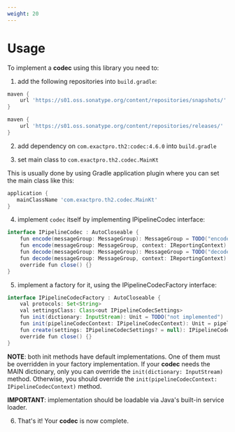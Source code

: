 ```yaml
---
weight: 20
---
```


# Usage

To implement a **codec** using this library you need to:

1. add the following repositories into `build.gradle`:

```groovy
maven {
    url 'https://s01.oss.sonatype.org/content/repositories/snapshots/'
}

maven {
    url 'https://s01.oss.sonatype.org/content/repositories/releases/'
}
```

2. add dependency on `com.exactpro.th2:codec:4.6.0` into `build.gradle`

3. set main class to `com.exactpro.th2.codec.MainKt`

This is usually done by using Gradle application plugin where you can set the main class like this:

```groovy
application {
   mainClassName 'com.exactpro.th2.codec.MainKt'
}
```

4. implement `codec` itself by implementing IPipelineCodec interface:

```groovy
interface IPipelineCodec : AutoCloseable {
    fun encode(messageGroup: MessageGroup): MessageGroup = TODO("encode(messageGroup) method is not implemented")
    fun encode(messageGroup: MessageGroup, context: IReportingContext): MessageGroup = encode(messageGroup)
    fun decode(messageGroup: MessageGroup): MessageGroup = TODO("decode(messageGroup) method is not implemented")
    fun decode(messageGroup: MessageGroup, context: IReportingContext): MessageGroup = decode(messageGroup)
    override fun close() {}
}
```

5. implement a factory for it, using the IPipelineCodecFactory interface:
```groovy
interface IPipelineCodecFactory : AutoCloseable {
    val protocols: Set<String>
    val settingsClass: Class<out IPipelineCodecSettings>
    fun init(dictionary: InputStream): Unit = TODO("not implemented")
    fun init(pipelineCodecContext: IPipelineCodecContext): Unit = pipelineCodecContext[DictionaryType.MAIN].use(::init)
    fun create(settings: IPipelineCodecSettings? = null): IPipelineCodec
    override fun close() {}
}
```
**NOTE**: both init methods have default implementations.
One of them must be overridden in your factory implementation.
If your **codec** needs the MAIN dictionary, only you can override the `init(dictionary: InputStream)` method.
Otherwise, you should override the `init(pipelineCodecContext: IPipelineCodecContext)` method.

**IMPORTANT**: implementation should be loadable via Java's built-in service loader.

6. That's it! Your **codec** is now complete.

